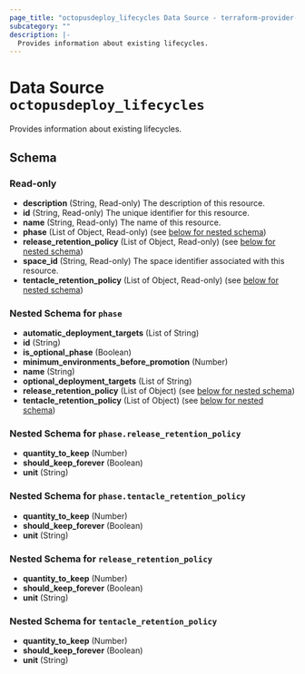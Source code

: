 ```yaml
---
page_title: "octopusdeploy_lifecycles Data Source - terraform-provider-octopusdeploy"
subcategory: ""
description: |-
  Provides information about existing lifecycles.
---
```


# Data Source `octopusdeploy_lifecycles`

Provides information about existing lifecycles.



## Schema

### Read-only

- **description** (String, Read-only) The description of this resource.
- **id** (String, Read-only) The unique identifier for this resource.
- **name** (String, Read-only) The name of this resource.
- **phase** (List of Object, Read-only) (see [below for nested schema](#nestedatt--phase))
- **release_retention_policy** (List of Object, Read-only) (see [below for nested schema](#nestedatt--release_retention_policy))
- **space_id** (String, Read-only) The space identifier associated with this resource.
- **tentacle_retention_policy** (List of Object, Read-only) (see [below for nested schema](#nestedatt--tentacle_retention_policy))

<a id="nestedatt--phase"></a>
### Nested Schema for `phase`

- **automatic_deployment_targets** (List of String)
- **id** (String)
- **is_optional_phase** (Boolean)
- **minimum_environments_before_promotion** (Number)
- **name** (String)
- **optional_deployment_targets** (List of String)
- **release_retention_policy** (List of Object) (see [below for nested schema](#nestedobjatt--phase--release_retention_policy))
- **tentacle_retention_policy** (List of Object) (see [below for nested schema](#nestedobjatt--phase--tentacle_retention_policy))

<a id="nestedobjatt--phase--release_retention_policy"></a>
### Nested Schema for `phase.release_retention_policy`

- **quantity_to_keep** (Number)
- **should_keep_forever** (Boolean)
- **unit** (String)


<a id="nestedobjatt--phase--tentacle_retention_policy"></a>
### Nested Schema for `phase.tentacle_retention_policy`

- **quantity_to_keep** (Number)
- **should_keep_forever** (Boolean)
- **unit** (String)



<a id="nestedatt--release_retention_policy"></a>
### Nested Schema for `release_retention_policy`

- **quantity_to_keep** (Number)
- **should_keep_forever** (Boolean)
- **unit** (String)


<a id="nestedatt--tentacle_retention_policy"></a>
### Nested Schema for `tentacle_retention_policy`

- **quantity_to_keep** (Number)
- **should_keep_forever** (Boolean)
- **unit** (String)


